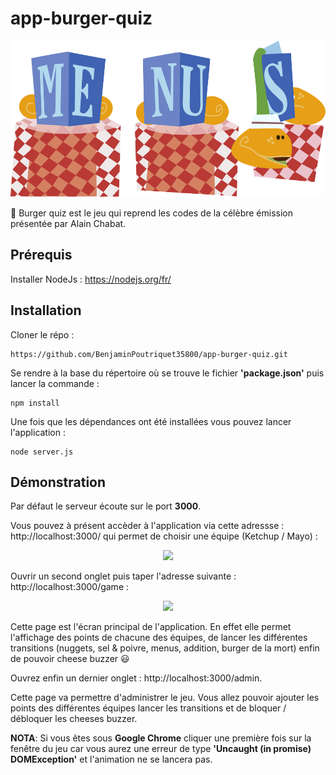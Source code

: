 # app-burger-quiz

<p align="center">
<img src="https://raw.githubusercontent.com/BenjaminPoutriquet35800/app-burger-quiz/master/views/public/images/backgrounds/menus.svg?sanitize=true" height="250"> 
</p>

:hamburger: Burger quiz est le jeu qui reprend les codes de la célèbre émission présentée par Alain Chabat. 

## Prérequis
Installer NodeJs : https://nodejs.org/fr/

## Installation

Cloner le répo :

```
https://github.com/BenjaminPoutriquet35800/app-burger-quiz.git
```

Se rendre à la base du répertoire où se trouve le fichier **'package.json'** puis lancer la commande :

```
npm install
```

Une fois que les dépendances ont été installées vous pouvez lancer l'application :

```
node server.js
```

## Démonstration

Par défaut le serveur écoute sur le port **3000**. 

Vous pouvez à présent accèder à l'application via cette adressse : http://localhost:3000/ qui permet de choisir une équipe (Ketchup / Mayo) :

<p align="center">
<img src="https://user-images.githubusercontent.com/25900708/52507764-ce9d3500-2bf2-11e9-91ba-4518018d0a5f.png" height="300"> 
</p>

Ouvrir un second onglet puis taper l'adresse suivante : http://localhost:3000/game :

<p align="center">
<img src="https://user-images.githubusercontent.com/25900708/52507593-461e9480-2bf2-11e9-9882-60ca26b7a568.png" height="300"> 
</p>

Cette page est l'écran principal de l'application. 
En effet elle permet l'affichage des points de chacune des équipes, de lancer les différentes transitions (nuggets, sel & poivre, menus, addition, burger de la mort) enfin de pouvoir cheese buzzer :smiley:

Ouvrez enfin un dernier onglet : http://localhost:3000/admin. 

Cette page va permettre d'administrer le jeu. Vous allez pouvoir ajouter les points des différentes équipes lancer les transitions et de bloquer / débloquer les cheeses buzzer.

**NOTA**: Si vous êtes sous **Google Chrome** cliquer une première fois sur la fenêtre du jeu car vous aurez une erreur de type **'Uncaught (in promise) DOMException'** et l'animation ne se lancera pas.



